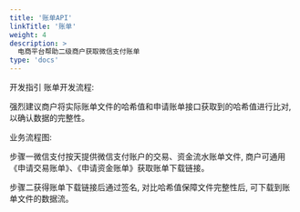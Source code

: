 ```yaml
---
title: '账单API'
linkTitle: '账单'
weight: 4
description: >
  电商平台帮助二级商户获取微信支付账单
type: 'docs'
---
```


开发指引
账单开发流程:

强烈建议商户将实际账单文件的哈希值和申请账单接口获取到的哈希值进行比对, 以确认数据的完整性。

业务流程图:

步骤一微信支付按天提供微信支付账户的交易、资金流水账单文件, 商户可通用《申请交易账单》、《申请资金账单》获取账单下载链接。

步骤二获得账单下载链接后通过签名, 对比哈希值保障文件完整性后, 可下载到账单文件的数据流。
